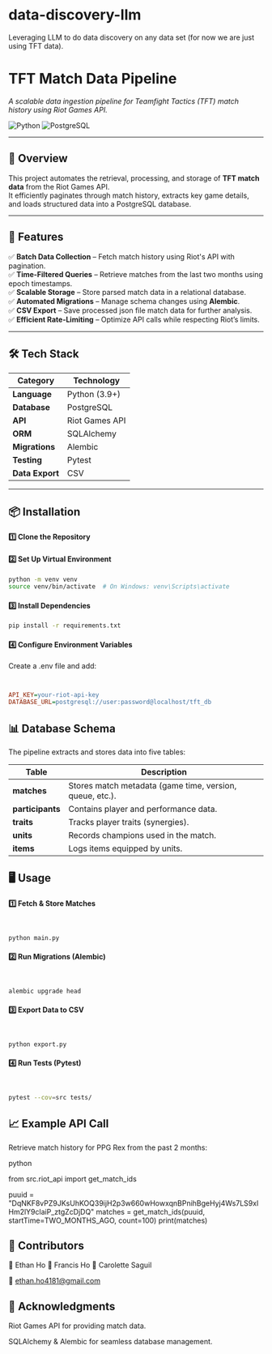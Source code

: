 # data-discovery-llm
Leveraging LLM to do data discovery on any data set (for now we are just using TFT data).


# **TFT Match Data Pipeline**
*A scalable data ingestion pipeline for Teamfight Tactics (TFT) match history using Riot Games API.*

![Python](https://img.shields.io/badge/python-3.9%2B-brightgreen)
![PostgreSQL](https://img.shields.io/badge/database-PostgreSQL-orange)

---

## 📌 Overview
This project automates the retrieval, processing, and storage of **TFT match data** from the Riot Games API.  
It efficiently paginates through match history, extracts key game details, and loads structured data into a PostgreSQL database.

---

## 🚀 Features
✅ **Batch Data Collection** – Fetch match history using Riot's API with pagination.  
✅ **Time-Filtered Queries** – Retrieve matches from the last two months using epoch timestamps.  
✅ **Scalable Storage** – Store parsed match data in a relational database.  
✅ **Automated Migrations** – Manage schema changes using **Alembic**.  
✅ **CSV Export** – Save processed json file match data for further analysis.  
✅ **Efficient Rate-Limiting** – Optimize API calls while respecting Riot’s limits.  

---

## 🛠️ Tech Stack
| Category        | Technology |
|----------------|-----------|
| **Language**   | Python (3.9+) |
| **Database**   | PostgreSQL |
| **API**        | Riot Games API |
| **ORM**        | SQLAlchemy |
| **Migrations** | Alembic |
| **Testing**    | Pytest |
| **Data Export** | CSV |

---

## 📦 Installation

#### 1️⃣ Clone the Repository

#### 2️⃣ Set Up Virtual Environment
```bash
python -m venv venv
source venv/bin/activate  # On Windows: venv\Scripts\activate
```
#### 3️⃣ Install Dependencies
```bash
pip install -r requirements.txt
```
#### 4️⃣ Configure Environment Variables
Create a .env file and add:

```ini


API_KEY=your-riot-api-key
DATABASE_URL=postgresql://user:password@localhost/tft_db
```
## 📊 Database Schema  

The pipeline extracts and stores data into five tables:  

| Table        | Description                                |
|-------------|--------------------------------------------|
| **matches**      | Stores match metadata (game time, version, queue, etc.). |
| **participants** | Contains player and performance data.      |
| **traits**       | Tracks player traits (synergies).      |
| **units**        | Records champions used in the match.   |
| **items**        | Logs items equipped by units.         |

## 🖥️ Usage
#### 1️⃣ Fetch & Store Matches
```bash


python main.py
```
#### 2️⃣ Run Migrations (Alembic)
```bash


alembic upgrade head
```
#### 3️⃣ Export Data to CSV
```bash


python export.py
```
#### 4️⃣ Run Tests (Pytest)
```bash


pytest --cov=src tests/
```
## 📈 Example API Call
Retrieve match history for PPG Rex from the past 2 months:

python


from src.riot_api import get_match_ids

puuid = "DqNKF8vPZ9JKsUhKOQ39ijH2p3w660wHowxqnBPnihBgeHyj4Ws7LS9xlHm2lY9claiP_ztgZcDjDQ"
matches = get_match_ids(puuid, startTime=TWO_MONTHS_AGO, count=100)
print(matches)

## 👥 Contributors
👤 Ethan Ho
👤 Francis Ho
👤 Carolette Saguil

📧 ethan.ho4181@gmail.com

## 🌟 Acknowledgments
Riot Games API for providing match data.

SQLAlchemy & Alembic for seamless database management.
